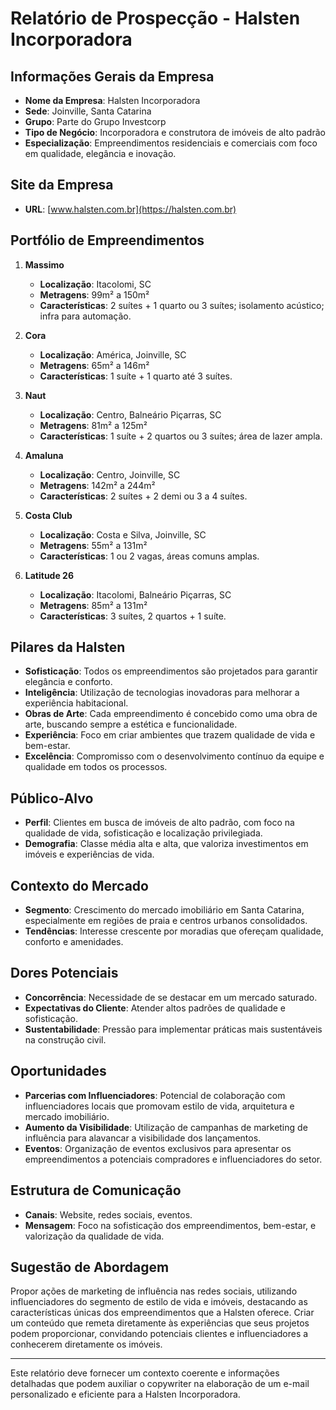 # Relatório de Prospecção - Halsten Incorporadora

## Informações Gerais da Empresa
- **Nome da Empresa**: Halsten Incorporadora
- **Sede**: Joinville, Santa Catarina
- **Grupo**: Parte do Grupo Investcorp
- **Tipo de Negócio**: Incorporadora e construtora de imóveis de alto padrão
- **Especialização**: Empreendimentos residenciais e comerciais com foco em qualidade, elegância e inovação.

## Site da Empresa
- **URL**: [www.halsten.com.br](https://halsten.com.br)

## Portfólio de Empreendimentos
1. **Massimo**
   - **Localização**: Itacolomi, SC
   - **Metragens**: 99m² a 150m²
   - **Características**: 2 suítes + 1 quarto ou 3 suítes; isolamento acústico; infra para automação.

2. **Cora**
   - **Localização**: América, Joinville, SC
   - **Metragens**: 65m² a 146m²
   - **Características**: 1 suíte + 1 quarto até 3 suítes.

3. **Naut**
   - **Localização**: Centro, Balneário Piçarras, SC
   - **Metragens**: 81m² a 125m²
   - **Características**: 1 suíte + 2 quartos ou 3 suítes; área de lazer ampla.

4. **Amaluna**
   - **Localização**: Centro, Joinville, SC
   - **Metragens**: 142m² a 244m²
   - **Características**: 2 suítes + 2 demi ou 3 a 4 suítes.

5. **Costa Club**
   - **Localização**: Costa e Silva, Joinville, SC
   - **Metragens**: 55m² a 131m²
   - **Características**: 1 ou 2 vagas, áreas comuns amplas.

6. **Latitude 26**
   - **Localização**: Itacolomi, Balneário Piçarras, SC
   - **Metragens**: 85m² a 131m²
   - **Características**: 3 suítes, 2 quartos + 1 suíte.

## Pilares da Halsten
- **Sofisticação**: Todos os empreendimentos são projetados para garantir elegância e conforto.
- **Inteligência**: Utilização de tecnologias inovadoras para melhorar a experiência habitacional.
- **Obras de Arte**: Cada empreendimento é concebido como uma obra de arte, buscando sempre a estética e funcionalidade.
- **Experiência**: Foco em criar ambientes que trazem qualidade de vida e bem-estar.
- **Excelência**: Compromisso com o desenvolvimento contínuo da equipe e qualidade em todos os processos.

## Público-Alvo
- **Perfil**: Clientes em busca de imóveis de alto padrão, com foco na qualidade de vida, sofisticação e localização privilegiada.
- **Demografia**: Classe média alta e alta, que valoriza investimentos em imóveis e experiências de vida.

## Contexto do Mercado
- **Segmento**: Crescimento do mercado imobiliário em Santa Catarina, especialmente em regiões de praia e centros urbanos consolidados.
- **Tendências**: Interesse crescente por moradias que ofereçam qualidade, conforto e amenidades.

## Dores Potenciais
- **Concorrência**: Necessidade de se destacar em um mercado saturado.
- **Expectativas do Cliente**: Atender altos padrões de qualidade e sofisticação.
- **Sustentabilidade**: Pressão para implementar práticas mais sustentáveis na construção civil.

## Oportunidades
- **Parcerias com Influenciadores**: Potencial de colaboração com influenciadores locais que promovam estilo de vida, arquitetura e mercado imobiliário.
- **Aumento da Visibilidade**: Utilização de campanhas de marketing de influência para alavancar a visibilidade dos lançamentos.
- **Eventos**: Organização de eventos exclusivos para apresentar os empreendimentos a potenciais compradores e influenciadores do setor.

## Estrutura de Comunicação
- **Canais**: Website, redes sociais, eventos.
- **Mensagem**: Foco na sofisticação dos empreendimentos, bem-estar, e valorização da qualidade de vida.

## Sugestão de Abordagem
Propor ações de marketing de influência nas redes sociais, utilizando influenciadores do segmento de estilo de vida e imóveis, destacando as características únicas dos empreendimentos que a Halsten oferece. Criar um conteúdo que remeta diretamente às experiências que seus projetos podem proporcionar, convidando potenciais clientes e influenciadores a conhecerem diretamente os imóveis.

---
Este relatório deve fornecer um contexto coerente e informações detalhadas que podem auxiliar o copywriter na elaboração de um e-mail personalizado e eficiente para a Halsten Incorporadora.